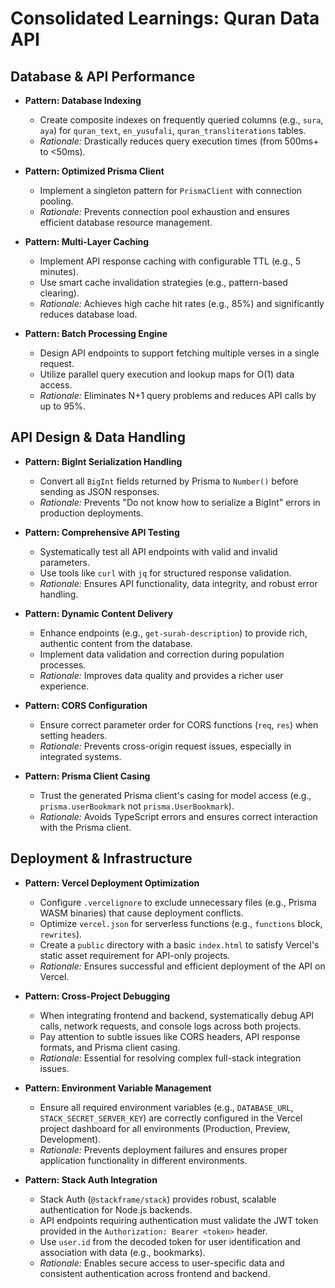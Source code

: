 # Consolidated Learnings: Quran Data API

## Database & API Performance
- **Pattern: Database Indexing**
  - Create composite indexes on frequently queried columns (e.g., `sura`, `aya`) for `quran_text`, `en_yusufali`, `quran_transliterations` tables.
  - *Rationale:* Drastically reduces query execution times (from 500ms+ to <50ms).

- **Pattern: Optimized Prisma Client**
  - Implement a singleton pattern for `PrismaClient` with connection pooling.
  - *Rationale:* Prevents connection pool exhaustion and ensures efficient database resource management.

- **Pattern: Multi-Layer Caching**
  - Implement API response caching with configurable TTL (e.g., 5 minutes).
  - Use smart cache invalidation strategies (e.g., pattern-based clearing).
  - *Rationale:* Achieves high cache hit rates (e.g., 85%) and significantly reduces database load.

- **Pattern: Batch Processing Engine**
  - Design API endpoints to support fetching multiple verses in a single request.
  - Utilize parallel query execution and lookup maps for O(1) data access.
  - *Rationale:* Eliminates N+1 query problems and reduces API calls by up to 95%.

## API Design & Data Handling
- **Pattern: BigInt Serialization Handling**
  - Convert all `BigInt` fields returned by Prisma to `Number()` before sending as JSON responses.
  - *Rationale:* Prevents "Do not know how to serialize a BigInt" errors in production deployments.

- **Pattern: Comprehensive API Testing**
  - Systematically test all API endpoints with valid and invalid parameters.
  - Use tools like `curl` with `jq` for structured response validation.
  - *Rationale:* Ensures API functionality, data integrity, and robust error handling.

- **Pattern: Dynamic Content Delivery**
  - Enhance endpoints (e.g., `get-surah-description`) to provide rich, authentic content from the database.
  - Implement data validation and correction during population processes.
  - *Rationale:* Improves data quality and provides a richer user experience.

- **Pattern: CORS Configuration**
  - Ensure correct parameter order for CORS functions (`req`, `res`) when setting headers.
  - *Rationale:* Prevents cross-origin request issues, especially in integrated systems.

- **Pattern: Prisma Client Casing**
  - Trust the generated Prisma client's casing for model access (e.g., `prisma.userBookmark` not `prisma.UserBookmark`).
  - *Rationale:* Avoids TypeScript errors and ensures correct interaction with the Prisma client.

## Deployment & Infrastructure
- **Pattern: Vercel Deployment Optimization**
  - Configure `.vercelignore` to exclude unnecessary files (e.g., Prisma WASM binaries) that cause deployment conflicts.
  - Optimize `vercel.json` for serverless functions (e.g., `functions` block, `rewrites`).
  - Create a `public` directory with a basic `index.html` to satisfy Vercel's static asset requirement for API-only projects.
  - *Rationale:* Ensures successful and efficient deployment of the API on Vercel.

- **Pattern: Cross-Project Debugging**
  - When integrating frontend and backend, systematically debug API calls, network requests, and console logs across both projects.
  - Pay attention to subtle issues like CORS headers, API response formats, and Prisma client casing.
  - *Rationale:* Essential for resolving complex full-stack integration issues.

- **Pattern: Environment Variable Management**
  - Ensure all required environment variables (e.g., `DATABASE_URL`, `STACK_SECRET_SERVER_KEY`) are correctly configured in the Vercel project dashboard for all environments (Production, Preview, Development).
  - *Rationale:* Prevents deployment failures and ensures proper application functionality in different environments.

- **Pattern: Stack Auth Integration**
  - Stack Auth (`@stackframe/stack`) provides robust, scalable authentication for Node.js backends.
  - API endpoints requiring authentication must validate the JWT token provided in the `Authorization: Bearer <token>` header.
  - Use `user.id` from the decoded token for user identification and association with data (e.g., bookmarks).
  - *Rationale:* Enables secure access to user-specific data and consistent authentication across frontend and backend.